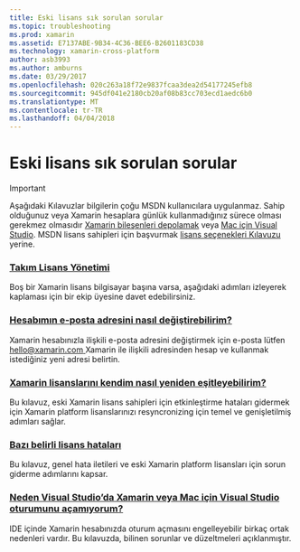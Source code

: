 ```yaml
---
title: Eski lisans sık sorulan sorular
ms.topic: troubleshooting
ms.prod: xamarin
ms.assetid: E7137ABE-9B34-4C36-BEE6-B2601183CD38
ms.technology: xamarin-cross-platform
author: asb3993
ms.author: amburns
ms.date: 03/29/2017
ms.openlocfilehash: 020c263a18f72e9837fcaa3dea2d54177245efb8
ms.sourcegitcommit: 945df041e2180cb20af08b83cc703ecd1aedc6b0
ms.translationtype: MT
ms.contentlocale: tr-TR
ms.lasthandoff: 04/04/2018
---
```

# <a name="legacy-license-frequently-asked-questions"></a>Eski lisans sık sorulan sorular

> [!IMPORTANT]
> Aşağıdaki Kılavuzlar bilgilerin çoğu MSDN kullanıcılara uygulanmaz. Sahip olduğunuz veya Xamarin hesaplara günlük kullanmadığınız sürece olması gerekmez olmasıdır [Xamarin bileşenleri depolamak](https://components.xamarin.com/) veya [Mac için Visual Studio](~/cross-platform/get-started/requirements.md). MSDN lisans sahipleri için başvurmak [lisans seçenekleri Kılavuzu](~/cross-platform/get-started/requirements.md) yerine.


### <a name="team-license-managementteam-managementmd"></a>[Takım Lisans Yönetimi](team-management.md)
Boş bir Xamarin lisans bilgisayar başına varsa, aşağıdaki adımları izleyerek kaplaması için bir ekip üyesine davet edebilirsiniz.

### <a name="how-do-i-change-my-accounts-email-addresschange-emailmd"></a>[Hesabımın e-posta adresini nasıl değiştirebilirim?](change-email.md)
Xamarin hesabınızla ilişkili e-posta adresini değiştirmek için e-posta lütfen [ hello@xamarin.com ](mailto:hello@xamarin.com) Xamarin ile ilişkili adresinden hesap ve kullanmak istediğiniz yeni adresi belirtin. 

### <a name="how-do-i-manually-resynchronize-xamarin-licensesresync-licensesmd"></a>[Xamarin lisanslarını kendim nasıl yeniden eşitleyebilirim?](resync-licenses.md)
Bu kılavuz, eski Xamarin lisans sahipleri için etkinleştirme hataları gidermek için Xamarin platform lisanslarınızı resyncronizing için temel ve genişletilmiş adımları sağlar.

### <a name="some-specific-licensing-errorslicensing-errorsmd"></a>[Bazı belirli lisans hataları](licensing-errors.md)
Bu kılavuz, genel hata iletileri ve eski Xamarin platform lisansları için sorun giderme adımlarını kapsar.

### <a name="why-cant-i-log-into-xamarin-in-visual-studio-or-visual-studio-for-maclogin-troubleshootingmd"></a>[Neden Visual Studio’da Xamarin veya Mac için Visual Studio oturumunu açamıyorum?](login-troubleshooting.md)
IDE içinde Xamarin hesabınızda oturum açmasını engelleyebilir birkaç ortak nedenleri vardır. Bu kılavuzda, bilinen sorunlar ve düzeltmeleri açıklanmıştır.
